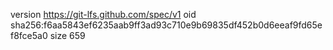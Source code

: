 version https://git-lfs.github.com/spec/v1
oid sha256:f6aa5843ef6235aab9ff3ad93c710e9b69835df452b0d6eeaf9fd65ef8fce5a0
size 659
